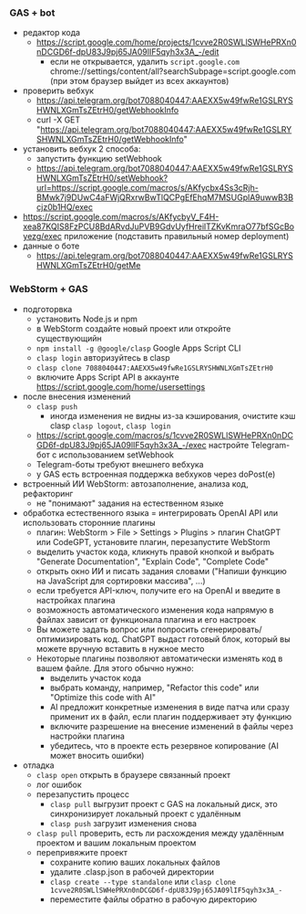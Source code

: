 ### GAS + bot
* редактор кода
  + https://script.google.com/home/projects/1cvve2R0SWLlSWHePRXn0nDCGD6f-dpU83J9pj65JA09lIF5qyh3x3A_-/edit 
    - если не открывается, удалить `script.google.com` chrome://settings/content/all?searchSubpage=script.google.com (при этом браузер выйдет из всех аккаунтов)
* проверить вебхук
  + https://api.telegram.org/bot7088040447:AAEXX5w49fwRe1GSLRYSHWNLXGmTsZEtrH0/getWebhookInfo 
  + curl -X GET "https://api.telegram.org/bot7088040447:AAEXX5w49fwRe1GSLRYSHWNLXGmTsZEtrH0/getWebhookInfo"
* установить вебхук 2 способа:
  + запустить функцию setWebhook
  + https://api.telegram.org/bot7088040447:AAEXX5w49fwRe1GSLRYSHWNLXGmTsZEtrH0/setWebhook?url=https://script.google.com/macros/s/AKfycbx4Ss3cRjh-BMwk7j9DUwC4aFWjQRxrwBwTlQCPgEfEhqM7MSUGplA9uwwB3Bcjz0b1HQ/exec
* https://script.google.com/macros/s/AKfycbyV_F4H-xea87KQIS8FzPCU8BdARvdJuPVB9GdvUyfHreilTZKvKmraO77bfSGcBoyezg/exec приложение (подставить правильный номер deployment)
* данные о боте
  + https://api.telegram.org/bot7088040447:AAEXX5w49fwRe1GSLRYSHWNLXGmTsZEtrH0/getMe 

### WebStorm + GAS
* подготорвка
  + установить Node.js и npm
  + в WebStorm создайте новый проект или откройте существующийн
  + `npm install -g @google/clasp` Google Apps Script CLI 
  + `clasp login` авторизуйтесь в clasp 
  + `clasp clone 7088040447:AAEXX5w49fwRe1GSLRYSHWNLXGmTsZEtrH0`
  + включите Apps Script API в аккаунте https://script.google.com/home/usersettings
* после внесения изменений
  + `clasp push`
    - иногда изменения не видны из-за кэширования, очистите кэш clasp `clasp logout`, `clasp login`
  + https://script.google.com/macros/s/1cvve2R0SWLlSWHePRXn0nDCGD6f-dpU83J9pj65JA09lIF5qyh3x3A_-/exec настройте Telegram-бот с использованием setWebhook
  + Telegram-боты требуют внешнего вебхука
  + у GAS есть встроенная поддержка вебхуков через doPost(e)
* встроенный ИИ WebStorm: автозаполнение, анализа код, рефакторинг
  + не "понимают" задания на естественном языке
* обработка естественного языка = интегрировать OpenAI API или использовать сторонние плагины
  + плагин: WebStorm > File > Settings > Plugins > плагин ChatGPT или CodeGPT, установите плагин, перезапустите WebStorm
  + выделить участок кода, кликнуть правой кнопкой и выбрать "Generate Documentation", "Explain Code", "Complete Code"
  + открыть окно ИИ и писать задания словами ("Напиши функцию на JavaScript для сортировки массива", ...)
  + если требуется API-ключ, получите его на OpenAI и введите в настройках плагина
  + возможность автоматического изменения кода напрямую в файлах зависит от функционала плагина и его настроек
  + Вы можете задать вопрос или попросить сгенерировать/оптимизировать код. ChatGPT выдаст готовый блок, который вы можете вручную вставить в нужное место
  + Некоторые плагины позволяют автоматически изменять код в вашем файле. Для этого обычно нужно:
    - выделить участок кода
    - выбрать команду, например, "Refactor this code" или "Optimize this code with AI"
    - AI предложит конкретные изменения в виде патча или сразу применит их в файл, если плагин поддерживает эту функцию
    - включите разрешение на внесение изменений в файлы через настройки плагина
    - убедитесь, что в проекте есть резервное копирование (AI может вносить ошибки)
* отладка
  + `clasp open` открыть в браузере связанный проект
  + лог ошибок
  + перезапустить процесс
    - `clasp pull` выгрузит проект с GAS на локальный диск, это синхронизирует локальный проект с удалённым
    - `clasp push` загрузит изменения снова
  + `clasp pull` проверить, есть ли расхождения между удалённым проектом и вашим локальным проектом
  + перепривяжите проект
    - сохраните копию ваших локальных файлов
    - удалите .clasp.json в рабочей директории
    - `clasp create --type standalone` или `clasp clone 1cvve2R0SWLlSWHePRXn0nDCGD6f-dpU83J9pj65JA09lIF5qyh3x3A_-`
    - переместите файлы обратно в рабочую директорию

